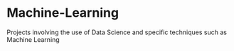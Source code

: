 # Machine-Learning
Projects involving the use of Data Science and specific techniques such as Machine Learning 
